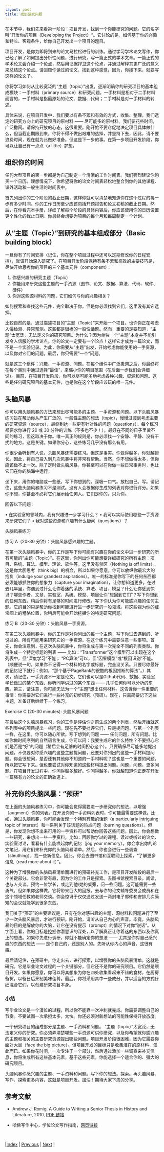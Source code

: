 ```yaml
---
layout: post
title: 找到研究问题
---
```


在本节中，我们先来看第一阶段：项目开发，找到一个你能研究的问题。它的名字叫”开发你的项目（Developing the Project）“。它讨论的是，如何基于你的兴趣和特长、客观条件，给你自己开发出一个项目的题目。

项目开发，是你为即将到来的论文马拉松进行的训练。通过学习学术论文写作，你已经了解了如何提出分析性问题，进行研究，写一篇正式的学术文章。一篇正式的学术论文会介绍一个论点，然后用证据捍卫这个论点，并通过解释其更广泛的意义来总结这个论点。请回顾你读过的论文，找到这种感觉，因为，你接下来，就要写这样的论文了。

你将学习如何从比较宽泛的“主题（topic）”出发，逐渐明确你的研究项目的基本组成模块：一手材料（primary source）和研究问题。一手材料是相对于二手材料而言的，一手材料是指最原始的论文、数据、代码；二手材料是对一手材料的转述。

具体来说，在项目开发中，我们要以有条不紊和有效的方式，收集、整理，我们选定的研究方向上的研究项目的原材料 —— 尽可能多的原材料。我们要花些时间，广泛撒网。请保持开放的心态，这很重要。刚开始不要仓促地决定项目具体做什么，但当截止期限到来，你将不得不做出艰难的选择，并坚持下去，因此，请不要浪费时间，现在就为此做好准备。但这是下一步的事。在第一步项目开发阶段，你可以让自己有一点点（a little）梦想。

## 组织你的时间

任何大型项目的第一步都是为自己制定一个清晰的工作时间表。我们强烈建议你购买一个日历。理想情况下，你希望将你的论文时间表轻松地整合到你的其他课程、课外活动和一般生活的时间表中。

首先列出你的三个阶段的截止日期，这样你就可以清楚地知道你在这个过程的每一步有多少时间。你的工作日历至少应该包括开题报告和论文初稿的截止日期。然后，在你看完本手册，详细了解每个阶段的具体内容后，你应该使用你的日历设置更个性化的截止日期。你最终会想要为项目的每个月和每周制定一个计划。

## 从“主题（Topic）”到研究的基本组成部分（Basic building block）

一旦你有了时间安排（记住，你在整个项目过程中还可以定期修改你的日程安排），就该开始深入研究了。在项目开发阶段保持有条不紊和高效的主要技巧是，尽快开始思考你的项目的三个基本元件（component）：

1. 你感兴趣的研究主题（Topic）
2. 你能用来研究这些主题的一手资源（图书、论文、数据、算法、代码、软件、硬件）
3. 你对这些源材料的问题，它们如何与你的兴趣相关？

如何搜索和查找这些元件，完全取决于你。但是你必须找到它们。这里没有其它选择。

比较自然的是，通过描述项目的“主题（Topic）”来开始一个项目。也许你正在考虑入侵检测、异常预测。这些都是很棒的一般性话题。然而，重要的是要知道，“主题”太宽泛，无法定义你的研究项目。为什么？因为单独一个“主题”本身并不能引发令人信服的学术论点。你的论文一定要有一个论点！这样它才成为一篇论文，而不是一个实验记录。为此，你需要从“主题”出发，开始考虑你能使用的一手资源，以及你对它们的问题。最后，你只需要”一个“问题。

就是这三个组件：兴趣、一手资源、问题。在每个组件中广泛撒网之后，你最终将在每个类别中通过选择“最佳”，来缩小你的项目范围（在后面一步我们会详细说）。目前，在项目开发阶段，你可以尽可能多地考虑各种兴趣、资源和问题。这些是任何研究项目的基本元件，也是你在这个阶段应该玩的唯一元件。

## 头脑风暴

你可以用头脑风暴的方法来想出尽可能多的主题、一手资源和问题。以下头脑风暴练习旨在帮助你从产生广泛的、一般性主题的想法（topic），慢慢过渡到考虑主要的研究资源（source），最终到达一些更有针对性的问题（questions）。每个练习都要求你进行 20 或 30 分钟的训练（不多也不少！）。最好在不同的日子里做不同的练习，但这取决于你。唯一真正的规则是，你必须找一个安静、平静、没有干扰的地方。这是关键。如果你分心，这些练习几乎没有那么有用。

你很少会听到有人说，头脑风暴还需要练习。但这是事实。你做得越多，你就越擅长。因此，将自己投入到几次风暴中将非常有帮助。当然，你不想做得太多，但你应该做不止一次。除了定时做头脑风暴，你甚至可以在你做一些日常事务时，也让它们在你的脑海中运行。

坐下来，用你的电脑或一些纸，写下你想到的。深吸一口气。放松自己。写。请记住，这些头脑风暴练习不是测试。没有人会根据你生成的列表对你进行评分。如果你不想，你甚至不必将它们展示给任何人。它们是你的，只为你。

回答以下问题：

• 在实验室的领域内，我有兴趣进一步学习什么？
• 我可以实际使用哪些一手资源来研究它们？
• 我对这些资源和兴趣有什么疑问（questions）？

头脑风暴练习

练习 A（20-30 分钟）：头脑风暴感兴趣的主题。

在第一次头脑风暴中，你的工作是写下你可能有兴趣在你的论文中进一步研究的所有可能的“主题（Topic）”。在这里，你列出你可能想要详细研究的所有主题：项目、系统、算法、模型、理论、软件等。这里没有禁区（Nothing is off limits）。这是你大胆思考（think big）的机会，所以如果你愿意，你可以放纵你最宏大的抱负（indulge your grandest aspirations）。唯一的标准是你写下的任何东西都必须能够抓住你的想象力（capture your imagination），让你想知道更多。在过去几年里，你遇到过什么让你着迷的系统、算法、项目、模型？什么让你感到惊讶？哪些作者、文章、实验室、系统、模型、项目让你“想回到它们”？写下你想到的任何东西。稍后你将有足够的时间进行修改。写下你认为你可能感兴趣的任何主题。它的目的只是帮助你找到可能进行进一步研究的一般领域。将这些视为你的藏宝图上的粗略位置，你稍后可能会开始挖掘你的特定研究问题。

练习 B（20-30 分钟）：头脑风暴一手资源。

在第二次头脑风暴中，你的工作是对你列出的每一个主题，写下你过去遇到的、听说过的、所有可能用来研究它的一手资源。在这个练习中需要注意一些事项。首先，你会注意到，在这次头脑风暴中，你将生成与第一次完全不同的列表类型。你将生成一个特定标题的列表 —— 比如：“Transformer”这个模型可以出现在这个列表中，但“深度学习”不能； “PC算法”可以，但“因果模型”或“根因识别”不能。（顺便说一句，如果你不记得一个材料的名字或标题，完全没关系。只要尽你最好的记忆记下就行：例如，“那个基于PageRank的很酷的根因推断的算法”。）其次，请记住，一手资源不一定是论文。它们也可以是Github代码、数据、实验室学长做过的某个东西、你听同学讲过的某个东西 —— 几乎任何你可以分析的东西。第三，请注意，你可能无法为一个“主题”想出任何材料。这告诉你一件重要的事情：你需要对它们进行一些补充的初步研究（预研）。现在，只需简要记下这些主题，准备好后继续下一个练习。

Exercise C (20-30 minutes): 头脑风暴问题

在最后这个头脑风暴练习，你的工作是评估你之前生成的两个列表，然后开始就这些列表中的项目提出一些问题。现在先不要批评它们，只是提问题。与第一个列表一样，在这里，你可以随心所欲。写下想到的问题 —— 任何问题，所有问题。比如你做时间序列的自然语言生成，你可以问：我要生成它的什么特性？不要担心它们是否是“好”的问题（稍后会有足够的时间担心这个）。只要确保尽可能多地提出问题。不仅要对你感兴趣的这些主题提问题，还要对你列出的这些一手材料提问题。你会很想问，是否还有其他你不知道的一手材料呢？这也是一个重要的问题，所以把它写下来。但也要尝试对你知道的这些材料提出问题。问题，问题，更多问题。在项目开发过程中，你问得越多越好。你问得越多，你就越知道你正走在开发一篇强有力的论文的正确轨道上。

## 补充你的头脑风暴：“预研”

在上面的头脑风暴练习中，你可能会觉得需要进一步研究你的想法，以增强（augment）你的列表。在开发你的一手资料列表时，你可能最需要这样做。比如，通过头脑风暴，你可能会发现一个特别有趣的话题（a particularly intriguing topic of interest）和一系列关于该话题的热点问题（burning questions）。但是，你发现你想不出来可用的一手资料可以帮助你回答这些问题。因此，你会想做一些研究，来想出一些一手资料。比如：回顾你学过的课程、读过或听过的论文、实验室讨论，看看有什么能唤起你的记忆（jog your memory）。你会拿出你的论文笔记，用它们来补充你的头脑风暴清单。然后，你也会进行一些调查（sleuthing），找一些新信息。因此，你会去图书馆和互联网上探索，“了解更多信息（read more about it）”。

这种为了增强你的头脑风暴清单而进行的预研补充工作，是项目开发阶段的最后一个关键部分。它会非常有趣，因为你的工作只是探索。去图书馆搜索目录。阅读，也与人交谈。预约一位学长，或走到他/她的桌旁，问一些问题。这可能需要一些勇气，但如果你这样做，它将带来巨大的回报。去与你的论文辅导委员会成员和在这个领域任教的老师交谈。你会惊讶于仅仅通过发送一两封电子邮件和安排几次简短的会议就能学到很多东西。

我们关于“预研”的主要建议是，只有在你对感兴趣的主题、源材料和问题进行了至少一次头脑风暴后，才进行预研。刚开始，请听从自己内心的声音。毕竟，头脑风暴的目的是解放你的大脑，让它在没有提示（prompt）的情况下对你“说话”。从字面上看，你的目标是挖掘你潜意识的深处，以了解真正让你着迷的东西以及你真正的想法。如果你先进行调研，你就不能确定你的想法 —— 尤其是你对自己感兴趣的东西的想法 —— 是你自己的，还是别人的。先听从你内心的声音，这很有趣。

最后请记住，在预研中，你走出去，进行探索，以增强你的头脑风暴清单，这就是研究。它是毕业论文过程的一个关键部分，但它还不是你的研究项目。它仍然是项目开发。如果你愿意，你可以将其想象为你在四处收集看起来不错的食材，在厨房备货，以备日后烹制美味佳肴。最后，你将采用其中一些成分，并以适当的方式仔细混合它们，以创建研究项目本身。

### 小结

写毕业论文是一个漫长的过程，所以你不能靠一次冲刺就完成。你需要调整自己的节奏。不要试图一次承担太多，太快。你还必须对新想法的可能性保持开放态度。

一个研究项目的组成部分是主题、一手资料和问题。 “主题（topic）”太宽泛，无法定义你的研究。你必须弄清楚哪些一手资源可供你研究，以及你希望就你感兴趣的主题和相关的主要研究资源提出哪些问题。项目开发阶段很困难，因为它需要你面对大局（face the big picture）。但项目开发的目标只是收集潜在的原材料，仅此而已。如果你花时间，一次专注于一个部分，然后通过添加一些调查来补充信息，你将生成所有这些基本元素，基于这些元素，你能选择一个适合你的、强大的研究项目。

头脑风暴你感兴趣的主题、一手资料和问题。写下你的想法。探索。再头脑风暴、写作、探索更多内容，这就是项目开发。加油！期待大家下周的分享。

## 参考文献

- Andrew J. Romig, A Guide to Writing a Senior Thesis in History and Literature, 2010, [PDF 链接](https://writingproject.fas.harvard.edu/sites/hwpi.harvard.edu/files/hwp/files/2014_his_lit.pdf?m=1668053497)

- 哈佛写作中心，学位论文写作指南，[网页链接](https://writingproject.fas.harvard.edu/pages/senior-thesis-writing-guides)

<br/>

|[Index](../) | [Previous](2-0-project-dev) | [Next](2-2-primary-second) |
